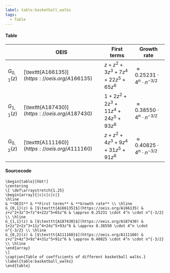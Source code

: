 ```yaml
---
label: table:basketball_walks
tags:
  - Table
---
```

#### Table
|  | **OEIS** | **First terms** | **Growth rate** |
| - | - | - | - |
| $G_{0,1}(z)$ | $[$\texttt{A166135}$](https://oeis.org/A166135)$ | $z+z^2+3z^3+7z^4+22z^5+65z^6$ | $\approx 0.25231 \cdot 4^n \cdot n^{-3/2}$ |
| $G_{1,1}(z)$ | $[$\texttt{A187430}$](https://oeis.org/A187430)$ | $1+2z^2+2z^3+11z^4+24z^5+93z^6$ | $\approx 0.38550 \cdot 4^n \cdot n^{-3/2}$ |
| $G_{0,2}(z)$ | $[$\texttt{A111160}$](https://oeis.org/A111160)$ | $z+z^2+4z^3+9z^4+31z^5+91z^6$ | $\approx 0.40825 \cdot 4^n \cdot n^{-3/2}$ |
#### Sourcecode

```
\begin{table}[hbt!]
\centering
\[ \def\arraystretch{1.25}
\begin{array}{|c|c|c|c|}
\hline
& **OEIS** & **First terms** & **Growth rate** \\ \hline
G_{0,1}(z) & [$\texttt{A166135}$](https://oeis.org/A166135) & z+z^2+3z^3+7z^4+22z^5+65z^6 & \approx 0.25231 \cdot 4^n \cdot n^{-3/2} \\ \hline
G_{1,1}(z) & [$\texttt{A187430}$](https://oeis.org/A187430) & 1+2z^2+2z^3+11z^4+24z^5+93z^6 & \approx 0.38550 \cdot 4^n \cdot n^{-3/2} \\ \hline
G_{0,2}(z) & [$\texttt{A111160}$](https://oeis.org/A111160) & z+z^2+4z^3+9z^4+31z^5+91z^6 & \approx 0.40825 \cdot 4^n \cdot n^{-3/2} \\ \hline
\end{array}
\]
\caption{Table of coefficients of different basketball walks.}
\label{table:basketball_walks}
\end{table}
```
